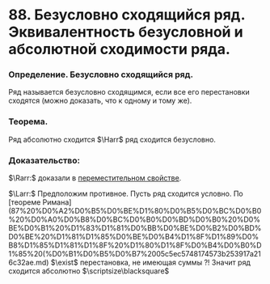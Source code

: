 # 88. Безусловно сходящийся ряд. Эквивалентность безусловной и абсолютной сходимости ряда.

### Определение. Безусловно сходящийся ряд.
Ряд называется безусловно сходящимся, если все его перестановки сходятся (можно доказать, что к одному и тому же).

### Теорема.
Ряд абсолютно сходится $\Harr$ ряд сходится безусловно.

### Доказательство:
$\Rarr:$ доказали в [переместительном свойстве](86.md).

$\Larr:$
Предположим противное. Пусть ряд сходится условно.
По [теореме Римана](87%20%D0%A2%D0%B5%D0%BE%D1%80%D0%B5%D0%BC%D0%B0%20%D0%A0%D0%B8%D0%BC%D0%B0%D0%BD%D0%B0%20%D0%BE%D0%B1%20%D1%83%D1%81%D0%BB%D0%BE%D0%B2%D0%BD%D0%BE%20%D1%81%D1%85%D0%BE%D0%B4%D1%8F%D1%89%D0%B8%D1%85%D1%81%D1%8F%20%D1%80%D1%8F%D0%B4%D0%B0%D1%85%20(%D0%B1%D0%B5%D0%B7%2005c5ec5748174573b253917a216c32ae.md) $\exist$ перестановка, не имеющая суммы $?!$
Значит ряд сходится абсолютно  $\scriptsize\blacksquare$